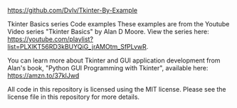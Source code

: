 https://github.com/Dvlv/Tkinter-By-Example

Tkinter Basics series Code examples
These examples are from the Youtube Video series "Tkinter Basics" by Alan D Moore. View the series here: https://youtube.com/playlist?list=PLXlKT56RD3kBUYQiG_jrAMOtm_SfPLvwR.

You can learn more about Tkinter and GUI application development from Alan's book, "Python GUI Programming with Tkinter", available here: https://amzn.to/37klJwd

All code in this repository is licensed using the MIT license. Please see the license file in this repository for more details.